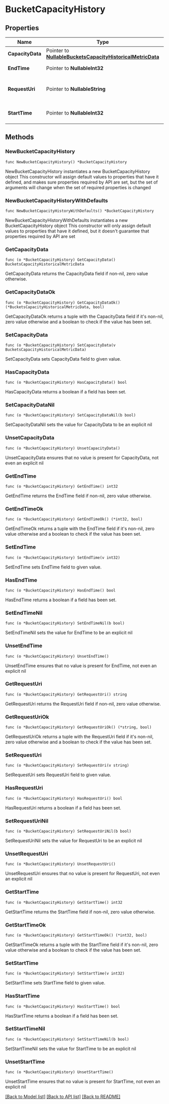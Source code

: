 # BucketCapacityHistory

## Properties

Name | Type | Description | Notes
------------ | ------------- | ------------- | -------------
**CapacityData** | Pointer to [**NullableBucketsCapacityHistoricalMetricData**](BucketsCapacityHistoricalMetricData.md) |  | [optional] 
**EndTime** | Pointer to **NullableInt32** | end time of history data | [optional] 
**RequestUri** | Pointer to **NullableString** | requestUri for detailed storage object7 | [optional] 
**StartTime** | Pointer to **NullableInt32** | start time of history data | [optional] 

## Methods

### NewBucketCapacityHistory

`func NewBucketCapacityHistory() *BucketCapacityHistory`

NewBucketCapacityHistory instantiates a new BucketCapacityHistory object
This constructor will assign default values to properties that have it defined,
and makes sure properties required by API are set, but the set of arguments
will change when the set of required properties is changed

### NewBucketCapacityHistoryWithDefaults

`func NewBucketCapacityHistoryWithDefaults() *BucketCapacityHistory`

NewBucketCapacityHistoryWithDefaults instantiates a new BucketCapacityHistory object
This constructor will only assign default values to properties that have it defined,
but it doesn't guarantee that properties required by API are set

### GetCapacityData

`func (o *BucketCapacityHistory) GetCapacityData() BucketsCapacityHistoricalMetricData`

GetCapacityData returns the CapacityData field if non-nil, zero value otherwise.

### GetCapacityDataOk

`func (o *BucketCapacityHistory) GetCapacityDataOk() (*BucketsCapacityHistoricalMetricData, bool)`

GetCapacityDataOk returns a tuple with the CapacityData field if it's non-nil, zero value otherwise
and a boolean to check if the value has been set.

### SetCapacityData

`func (o *BucketCapacityHistory) SetCapacityData(v BucketsCapacityHistoricalMetricData)`

SetCapacityData sets CapacityData field to given value.

### HasCapacityData

`func (o *BucketCapacityHistory) HasCapacityData() bool`

HasCapacityData returns a boolean if a field has been set.

### SetCapacityDataNil

`func (o *BucketCapacityHistory) SetCapacityDataNil(b bool)`

 SetCapacityDataNil sets the value for CapacityData to be an explicit nil

### UnsetCapacityData
`func (o *BucketCapacityHistory) UnsetCapacityData()`

UnsetCapacityData ensures that no value is present for CapacityData, not even an explicit nil
### GetEndTime

`func (o *BucketCapacityHistory) GetEndTime() int32`

GetEndTime returns the EndTime field if non-nil, zero value otherwise.

### GetEndTimeOk

`func (o *BucketCapacityHistory) GetEndTimeOk() (*int32, bool)`

GetEndTimeOk returns a tuple with the EndTime field if it's non-nil, zero value otherwise
and a boolean to check if the value has been set.

### SetEndTime

`func (o *BucketCapacityHistory) SetEndTime(v int32)`

SetEndTime sets EndTime field to given value.

### HasEndTime

`func (o *BucketCapacityHistory) HasEndTime() bool`

HasEndTime returns a boolean if a field has been set.

### SetEndTimeNil

`func (o *BucketCapacityHistory) SetEndTimeNil(b bool)`

 SetEndTimeNil sets the value for EndTime to be an explicit nil

### UnsetEndTime
`func (o *BucketCapacityHistory) UnsetEndTime()`

UnsetEndTime ensures that no value is present for EndTime, not even an explicit nil
### GetRequestUri

`func (o *BucketCapacityHistory) GetRequestUri() string`

GetRequestUri returns the RequestUri field if non-nil, zero value otherwise.

### GetRequestUriOk

`func (o *BucketCapacityHistory) GetRequestUriOk() (*string, bool)`

GetRequestUriOk returns a tuple with the RequestUri field if it's non-nil, zero value otherwise
and a boolean to check if the value has been set.

### SetRequestUri

`func (o *BucketCapacityHistory) SetRequestUri(v string)`

SetRequestUri sets RequestUri field to given value.

### HasRequestUri

`func (o *BucketCapacityHistory) HasRequestUri() bool`

HasRequestUri returns a boolean if a field has been set.

### SetRequestUriNil

`func (o *BucketCapacityHistory) SetRequestUriNil(b bool)`

 SetRequestUriNil sets the value for RequestUri to be an explicit nil

### UnsetRequestUri
`func (o *BucketCapacityHistory) UnsetRequestUri()`

UnsetRequestUri ensures that no value is present for RequestUri, not even an explicit nil
### GetStartTime

`func (o *BucketCapacityHistory) GetStartTime() int32`

GetStartTime returns the StartTime field if non-nil, zero value otherwise.

### GetStartTimeOk

`func (o *BucketCapacityHistory) GetStartTimeOk() (*int32, bool)`

GetStartTimeOk returns a tuple with the StartTime field if it's non-nil, zero value otherwise
and a boolean to check if the value has been set.

### SetStartTime

`func (o *BucketCapacityHistory) SetStartTime(v int32)`

SetStartTime sets StartTime field to given value.

### HasStartTime

`func (o *BucketCapacityHistory) HasStartTime() bool`

HasStartTime returns a boolean if a field has been set.

### SetStartTimeNil

`func (o *BucketCapacityHistory) SetStartTimeNil(b bool)`

 SetStartTimeNil sets the value for StartTime to be an explicit nil

### UnsetStartTime
`func (o *BucketCapacityHistory) UnsetStartTime()`

UnsetStartTime ensures that no value is present for StartTime, not even an explicit nil

[[Back to Model list]](../README.md#documentation-for-models) [[Back to API list]](../README.md#documentation-for-api-endpoints) [[Back to README]](../README.md)


